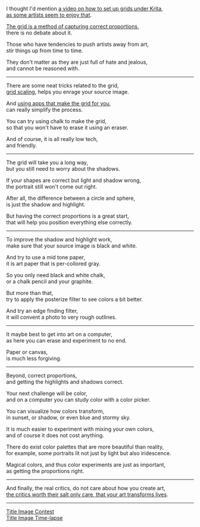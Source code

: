 I thought I'd mention [a video on how to set up grids under Krita](https://www.youtube.com/watch?v=uHCGgKzVP6M),\
[as some artists seem to enjoy that](https://www.youtube.com/watch?v=-L-xC8GuNuM).

[The grid is a method of capturing correct proportions](https://www.youtube.com/watch?v=bKtURFkwX6k),\
there is no debate about it.

Those who have tendencies to push artists away from art,\
stir things up from time to time.

They don't matter as they are just full of hate and jealous,\
and cannot be reasoned with.

---

There are some neat tricks related to the grid,\
[grid scaling](https://www.youtube.com/watch?v=HyaX2acsNmU), helps you enrage your source image.

And [using apps that make the grid for you](https://www.youtube.com/watch?v=HORWGebFy5s),\
can really simplify the process.

You can try using chalk to make the grid,\
so that you won't have to erase it using an eraser.

And of course, it is all really low tech,\
and friendly.

---

The grid will take you a long way,\
but you still need to worry about the shadows.

If your shapes are correct but light and shadow wrong,\
the portrait still won't come out right.

After all, the difference between a circle and sphere,\
is just the shadow and highlight.

But having the correct proportions is a great start,\
that will help you position everything else correctly.

---

To improve the shadow and highlight work,\
make sure that your source image is black and white.

And try to use a mid tone paper,\
it is art paper that is per-collored gray.

So you only need black and white chalk,\
or a chalk pencil and your graphite.

But more than that,\
try to apply the posterize filter to see colors a bit better.

And try an edge finding filter,\
it will convent a photo to very rough outlines.

---

It maybe best to get into art on a computer,\
as here you can erase and experiment to no end.

Paper or canvas,\
is much less forgiving.

---

Beyond, correct proportions,\
and getting the highlights and shadows correct.

Your next challenge will be color,\
and on a computer you can study color with a color picker.

You can visualize how colors transform,\
in sunset, or shadow, or even blue and stormy sky.

It is much easier to experiment with mixing your own colors,\
and of course it does not cost anything.

There do exist color palettes that are more beautiful than reality,\
for example, some portraits lit not just by light but also iridescence.

Magical colors, and thus color experiments are just as important,\
as getting the proportions right.

---

And finally, the real critics, do not care about how you create art,\
[the critics worth their salt only care, that your art transforms lives](https://www.youtube.com/watch?v=D-GwRnBk-WY).

---

[Title Image Contest](https://www.reddit.com/r/redditgetsdrawn/comments/wj6gvs/this_is_me/ijijiar/?context=3)\
[Title Image Time-lapse](https://youtu.be/dmQxgBjcFHM)
